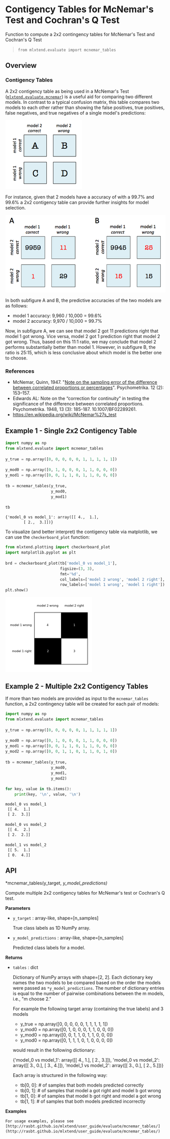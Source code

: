 # Contigency Tables for McNemar's Test and Cochran's Q Test

Function to compute a 2x2 contingency tables for McNemar's Test and Cochran's Q Test

> `from mlxtend.evaluate import mcnemar_tables`    

## Overview

###  Contigency Tables

A 2x2 contigency table as being used in a McNemar's Test ([`mlxtend.evaluate.mcnemar`](mcnemar.md)) is a useful aid for comparing two different models. In contrast to a typical confusion matrix, this table compares two models to each other rather than showing the false positives, true positives, false negatives, and true negatives of a single model's predictions:

![](./mcnemar_table_files/mcnemar_contingency_table.png)

For instance, given that 2 models have a accuracy of with a 99.7% and 99.6% a 2x2 contigency table can provide further insights for model selection.


![](./mcnemar_table_files/mcnemar_contingency_table_ex1.png)

In both subfigure A and B, the predictive accuracies of the two models are as follows:

- model 1 accuracy: 9,960 / 10,000 = 99.6%
- model 2 accuracy: 9,970 / 10,000 = 99.7%

Now, in subfigure A, we can see that model 2 got 11 predictions right that model 1 got wrong. Vice versa, model 2 got 1 prediction right that model 2 got wrong. Thus, based on this 11:1 ratio, we may conclude that model 2 performs substantially better than model 1. However, in subfigure B, the ratio is 25:15, which is less conclusive about which model is the better one to choose.

### References

- McNemar, Quinn, 1947. "[Note on the sampling error of the difference between correlated proportions or percentages](http://link.springer.com/article/10.1007%2FBF02295996)". Psychometrika. 12 (2): 153–157.
- Edwards AL: Note on the “correction for continuity” in testing the significance of the difference between correlated proportions. Psychometrika. 1948, 13 (3): 185-187. 10.1007/BF02289261.
- https://en.wikipedia.org/wiki/McNemar%27s_test


## Example 1 - Single 2x2 Contigency Table


```python
import numpy as np
from mlxtend.evaluate import mcnemar_tables

y_true = np.array([0, 0, 0, 0, 0, 1, 1, 1, 1, 1])

y_mod0 = np.array([0, 1, 0, 0, 0, 1, 1, 0, 0, 0])
y_mod1 = np.array([0, 0, 1, 1, 0, 1, 1, 0, 0, 0])

tb = mcnemar_tables(y_true, 
                    y_mod0, 
                    y_mod1)

tb
```




    {'model_0 vs model_1': array([[ 4.,  1.],
            [ 2.,  3.]])}



To visualize (and better interpret) the contigency table via matplotlib, we can use the `checkerboard_plot` function:


```python
from mlxtend.plotting import checkerboard_plot
import matplotlib.pyplot as plt

brd = checkerboard_plot(tb['model_0 vs model_1'],
                        figsize=(3, 3),
                        fmt='%d',
                        col_labels=['model 2 wrong', 'model 2 right'],
                        row_labels=['model 1 wrong', 'model 1 right'])
plt.show()
```


![png](mcnemar_tables_files/mcnemar_tables_13_0.png)


## Example 2 - Multiple 2x2 Contigency Tables

If more than two models are provided as input to the `mcnemar_tables` function, a 2x2 contingency table will be created for each pair of models:


```python
import numpy as np
from mlxtend.evaluate import mcnemar_tables

y_true = np.array([0, 0, 0, 0, 0, 1, 1, 1, 1, 1])

y_mod0 = np.array([0, 1, 0, 0, 0, 1, 1, 0, 0, 0])
y_mod1 = np.array([0, 0, 1, 1, 0, 1, 1, 0, 0, 0])
y_mod2 = np.array([0, 0, 1, 1, 0, 1, 1, 0, 1, 0])

tb = mcnemar_tables(y_true, 
                    y_mod0, 
                    y_mod1,
                    y_mod2)

for key, value in tb.items():
    print(key, '\n', value, '\n')
```

    model_0 vs model_1 
     [[ 4.  1.]
     [ 2.  3.]] 
    
    model_0 vs model_2 
     [[ 4.  2.]
     [ 2.  2.]] 
    
    model_1 vs model_2 
     [[ 5.  1.]
     [ 0.  4.]] 
    


## API


*mcnemar_tables(y_target, *y_model_predictions)*

Compute multiple 2x2 contigency tables for McNemar's
test or Cochran's Q test.

**Parameters**

- `y_target` : array-like, shape=[n_samples]

    True class labels as 1D NumPy array.


- `y_model_predictions` : array-like, shape=[n_samples]

    Predicted class labels for a model.

**Returns**


- `tables` : dict

    Dictionary of NumPy arrays with shape=[2, 2]. Each dictionary
    key names the two models to be compared based on the order the
    models were passed as `*y_model_predictions`. The number of
    dictionary entries is equal to the number of pairwise combinations
    between the m models, i.e., "m choose 2."

    For example the following target array (containing the true labels)
    and 3 models

    - y_true = np.array([0, 0, 0, 0, 0, 1, 1, 1, 1, 1])
    - y_mod0 = np.array([0, 1, 0, 0, 0, 1, 1, 0, 0, 0])
    - y_mod0 = np.array([0, 0, 1, 1, 0, 1, 1, 0, 0, 0])
    - y_mod0 = np.array([0, 1, 1, 1, 0, 1, 0, 0, 0, 0])

    would result in the following dictionary:


    {'model_0 vs model_1': array([[ 4.,  1.],
    [ 2.,  3.]]),
    'model_0 vs model_2': array([[ 3.,  0.],
    [ 3.,  4.]]),
    'model_1 vs model_2': array([[ 3.,  0.],
    [ 2.,  5.]])}

    Each array is structured in the following way:

    - tb[0, 0]: # of samples that both models predicted correctly
    - tb[0, 1]: # of samples that model a got right and model b got wrong
    - tb[1, 0]: # of samples that model b got right and model a got wrong
    - tb[1, 1]: # of samples that both models predicted incorrectly

**Examples**

    For usage examples, please see
    [http://rasbt.github.io/mlxtend/user_guide/evaluate/mcnemar_tables/](http://rasbt.github.io/mlxtend/user_guide/evaluate/mcnemar_tables/)


